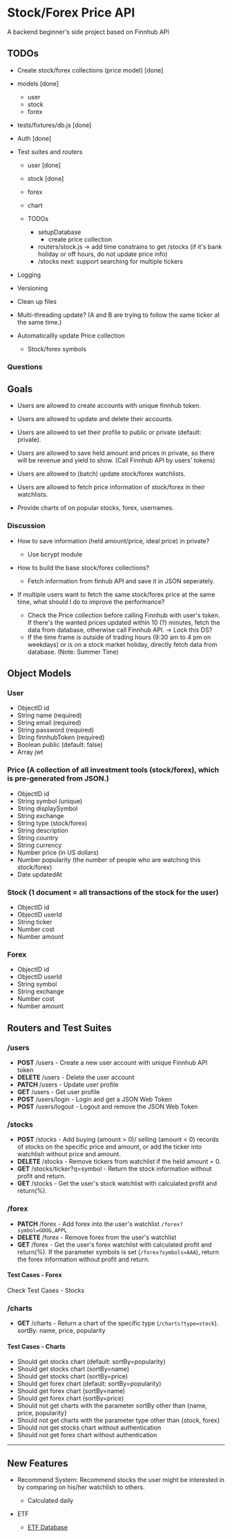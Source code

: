 # Stock/Forex Price API

A backend beginner's side project based on Finnhub API

## TODOs

* Create stock/forex collections (price model) [done]
* models [done]
  * user
  * stock
  * forex
* tests/fixtures/db.js [done]

* Auth [done]

* Test suites and routers
  * user [done]
  * stock [done]
  
  * forex
  * chart

  * TODOs
    * setupDatabase
      * create price collection
    * routers/stock.js -> add time constrains to get /stocks (if it's bank holiday or off hours, do not update price info)
    * /stocks next: support searching for multiple tickers

* Logging
* Versioning

* Clean up files

* Multi-threading update? (A and B are trying to follow the same ticker at the same time.)

* Automaticallly update Price collection
  * Stock/forex symbols

### Questions

## Goals

* Users are allowed to create accounts with unique finnhub token.
* Users are allowed to update and delete their accounts.
* Users are allowed to set their profile to public or private (default: private).
* Users are allowed to save held amount and prices in private, so there will be revenue and yield to show. (Call Finnhub API by users' tokens)

* Users are allowed to (batch) update stock/forex watchlists.
* Users are allowed to fetch price information of stock/forex in their watchlists.

* Provide charts of on popular stocks, forex, usernames.

### Discussion

* How to save information (held amount/price, ideal price) in private?
  * Use bcrypt module

* How to build the base stock/forex collections?
  * Fetch information from finhub API and save it in JSON seperately.

* If multiple users want to fetch the same stock/forex price at the same time, what should I do to improve the performance?
  * Check the Price collection before calling Finnhub with user's token. If there's the wanted prices updated within 10 (?) minutes, fetch the data from database, otherwise call Finnhub API. -> Lock this DS?
  * If the time frame is outside of trading hours (9:30 am to 4 pm on weekdays) or is on a stock market holiday, directly fetch data from database. (Note: Summer Time)

## Object Models

### User

* ObjectID  id
* String    name (required)
* String    email (required)
* String    password (required)
* String    finnhubToken (required)
* Boolean   public (default: false)
* Array     jwt

### Price (A collection of all investment tools (stock/forex), which is pre-generated from JSON.)

* ObjectID  id
* String    symbol (unique)
* String    displaySymbol
* String    exchange
* String    type (stock/forex)
* String    description
* String    country
* String    currency
* Number    price (in US dollars)
* Number    popularity (the number of people who are watching this stock/forex)
* Date      updatedAt

### Stock (1 document = all transactions of the stock for the user)

* ObjectID  id
* ObjectID  userId
* String    ticker
* Number    cost
* Number    amount

### Forex

* ObjectID  id
* ObjectID  userId
* String    symbol
* String    exchange
* Number    cost
* Number    amount

## Routers and Test Suites

### /users

* **POST**    /users - Create a new user account with unique Finnhub API token
* **DELETE**  /users - Delete the user account
* **PATCH**   /users - Update user profile
* **GET**     /users - Get user profile
* **POST**    /users/login - Login and get a JSON Web Token
* **POST**    /users/logout - Logout and remove the JSON Web Token

### /stocks

* **POST**    /stocks - Add buying (amount > 0)/ selling (amount < 0) records of stocks on the specific price and amount, or add the ticker into watchlish without price and amount.
* **DELETE**  /stocks - Remove tickers from watchlist if the held amount = 0.
* **GET**     /stocks/ticker?q=symbol - Return the stock information without profit and return.
* **GET**     /stocks - Get the user's stock watchlist with calculated profit and return(%).

### /forex

* **PATCH**   /forex - Add forex into the user's watchlist `/forex?symbol=GOOG,APPL`
* **DELETE**  /forex - Remove forex from the user's watchlist
* **GET**     /forex - Get the user's forex watchlist with calculated profit and return(%). If the parameter symbols is set (`/forex?symbols=AAA`), return the forex information without profit and return.

#### Test Cases - Forex

Check Test Cases - Stocks

### /charts

* **GET** /charts - Return a chart of the specific type (`/charts?type=stock`). sortBy: name, price, popularity

#### Test Cases - Charts

* Should get stocks chart (default: sortBy=popularity)
* Should get stocks chart (sortBy=name)
* Should get stocks chart (sortBy=price)
* Should get forex chart (default: sortBy=popularity)
* Should get forex chart (sortBy=name)
* Should get forex chart (sortBy=price)
* Should not get charts with the parameter sortBy other than {name, price, popularity}
* Should not get charts with the parameter type other than {stock, forex}
* Should not get stocks chart without authentication
* Should not get forex chart without authentication

------

## New Features

* Recommend System: Recommend stocks the user might be interested in by comparing on his/her watchlish to others.
  * Calculated daily

* ETF
  * [ETF Database](https://etfdb.com/screener/)
